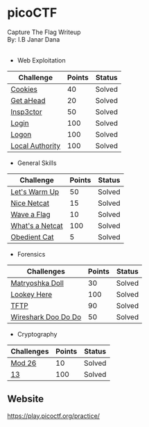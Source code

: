 # picoCTF
Capture The Flag Writeup\
By: I.B Janar Dana
<br />
<br />

- Web Exploitation

| Challenge                                                         | Points | Status |
|-------------------------------------------------------------------|--------|--------|
|[Cookies](./Web%20exploitation/Cookies/readme.md)                  |   40   | Solved |
|[Get aHead](./Web%20exploitation/Get%20ahead/readme.md)            |   20   | Solved |
|[Insp3ctor](./Web%20exploitation/Insp3ctor/readme.md)              |   50   | Solved |
|[Login](./Web%20exploitation/Login/readme.md)                      |   100  | Solved |
|[Logon](./Web%20exploitation/Logon/readme.md)                      |   100  | Solved |
|[Local Authority](./Web%20exploitation/Local%20authority/readme.md)|   100  | Solved |


- General Skills

| Challenge                                                          | Points | Status |
|--------------------------------------------------------------------|--------|--------|
|[Let's Warm Up](./General%20skills/Lets%20warm%20up/readme.md)      |   50   | Solved |
|[Nice Netcat](./General%20skills/Nice%20netcat/readme.md)           |   15   | Solved |
|[Wave a Flag](./General%20skills/Wave%20a%20flag/readme.md)         |   10   | Solved |
|[What's a Netcat](./General%20skills/What's%20a%20netcat/readme.md) |   100  | Solved |
|[Obedient Cat](./General%20skills/Obedient%20cat/readme.md)         |   5    | Solved |


 - Forensics

 | Challenges                                                           | Points | Status |
 |----------------------------------------------------------------------|--------|--------|
 |[Matryoshka Doll](./Forensics/Matryoshka%20doll/readme.md)            |   30   | Solved |
 |[Lookey Here](./Forensics/Lookey%20here/readme.md)                    |   100  | Solved |
 |[TFTP](./Forensics/Trivial%20flag%20transfer%20protocol/readme.md)    |   90   | Solved |
 |[Wireshark Doo Do Do](./Forensics/Wireshark%20doo%20do%20do/readme.md)|   50   | Solved |


 - Cryptography

 | Challenges                                  | Points | Status |
 |---------------------------------------------|--------|--------|
 |[Mod 26](./Cryptography/Mod%2026/readme.md)  |   10   | Solved |
 |[13](./Cryptography/13/readme.md)            |   100  | Solved |


Website
---
<https://play.picoctf.org/practice/>

